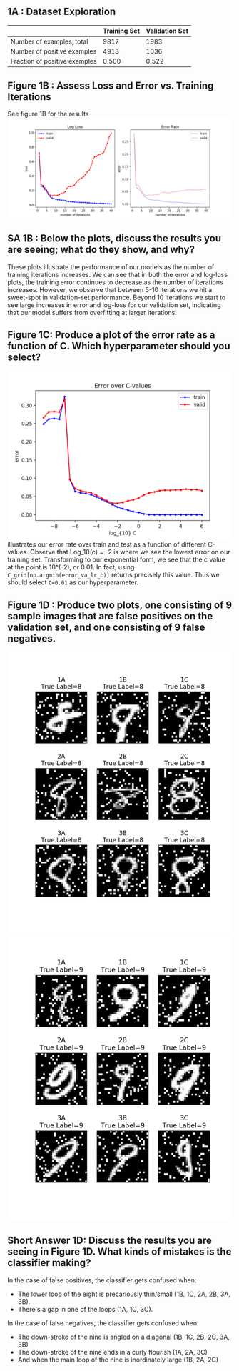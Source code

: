 ## 1A : Dataset Exploration

|                               | Training Set | Validation Set |
| ----------------------------- | ------------ | -------------- |
| Number of examples, total     | 9817         | 1983           |
| Number of positive examples   | 4913         | 1036           |
| Fraction of positive examples | 0.500        | 0.522          |

## Figure 1B : Assess Loss and Error vs. Training Iterations

See figure 1B for the results
![Two charts plotting loss and error as a function of the number of training iterations used in fitting the model to the training data/labels](1B_loss_error.png)

## SA 1B : Below the plots, discuss the results you are seeing; what do they show, and why?

These plots illustrate the performance of our models as the number of training iterations increases. We can see that in both the error and log-loss plots, the training error continues to decrease as the number of iterations increases. However, we observe that between 5-10 iterations we hit a sweet-spot in validation-set performance. Beyond 10 iterations we start to see large increases in error and log-loss for our validation set, indicating that our model suffers from overfitting at larger iterations.

## Figure 1C: Produce a plot of the error rate as a function of C. Which hyperparameter should you select?

![1C_error_cvalues.png](1C_error_cvalues.png) illustrates our error rate over train and test as a function of different C-values. Observe that Log_10(c) = -2 is where we see the lowest error on our training set. Transforming to our exponential form, we see that the c value at the point is 10^(-2), or 0.01. In fact, using `C_grid[np.argmin(error_va_lr_c)]` returns precisely this value. Thus we should select `C=0.01` as our hyperparameter.

## Figure 1D : Produce two plots, one consisting of 9 sample images that are false positives on the validation set, and one consisting of 9 false negatives.

![1D_false_positive.png](1D_false_positive.png)
![1D_false_negative.png](1D_false_negative.png)

## Short Answer 1D: Discuss the results you are seeing in Figure 1D. What kinds of mistakes is the classifier making?

In the case of false positives, the classifier gets confused when:

- The lower loop of the eight is precariously thin/small (1B, 1C, 2A, 2B, 3A, 3B).
- There's a gap in one of the loops (1A, 1C, 3C).

In the case of false negatives, the classifier gets confused when:

- The down-stroke of the nine is angled on a diagonal (1B, 1C, 2B, 2C, 3A, 3B)
- The down-stroke of the nine ends in a curly flourish (1A, 2A, 3C)
- And when the main loop of the nine is inordinately large (1B, 2A, 2C)
